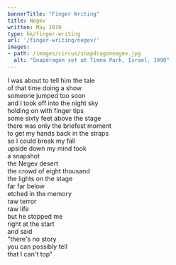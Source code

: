 ```yaml
---
bannerTitle: "Finger Writing"
title: Negev
written: May 2019
type: hk/finger-writing
url: '/finger-writing/negev/'
images:
- path: /images/circus/snapdragonnegev.jpg
  alt: "Snapdragon set at Timna Park, Israel, 1990"
---
```


<div class="latin">

I was about to tell him the tale  
of that time doing a show  
someone jumped too soon  
and I took off into the night sky  
holding on with finger tips  
some sixty feet above the stage  
there was only the briefest moment  
to get my hands back in the straps  
so I could break my fall  
upside down my mind took  
a snapshot  
the Negev desert  
the crowd of eight thousand  
the lights on the stage  
far far below  
etched in the memory  
raw terror  
raw life  
but he stopped me  
right at the start  
and said  
"there's no story  
you can possibly tell  
that I can't top"

</div>
